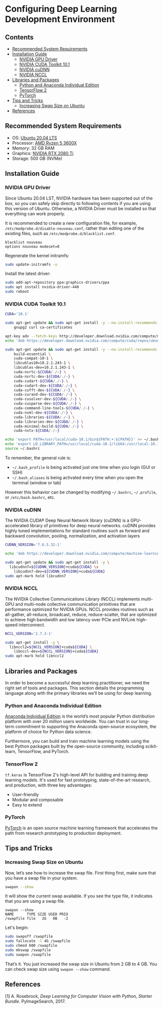# Configuring Deep Learning Development Environment <!-- omit in toc -->

## Contents <!-- omit in toc -->

- [Recommended System Requirements](#recommended-system-requirements)
- [Installation Guide](#installation-guide)
  - [NVIDIA GPU Driver](#nvidia-gpu-driver)
  - [NVIDIA CUDA Toolkit 10.1](#nvidia-cuda-toolkit-101)
  - [NVIDIA cuDNN](#nvidia-cudnn)
  - [NVIDIA NCCL](#nvidia-nccl)
- [Libraries and Packages](#libraries-and-packages)
  - [Python and Anaconda Individual Edition](#python-and-anaconda-individual-edition)
  - [TensorFlow 2](#tensorflow-2)
  - [PyTorch](#pytorch)
- [Tips and Tricks](#tips-and-tricks)
  - [Increasing Swap Size on Ubuntu](#increasing-swap-size-on-ubuntu)
- [References](#references)

## Recommended System Requirements

- OS: [Ubuntu 20.04 LTS](https://ubuntu.com/download/desktop)
- Processor: [AMD Ryzen 5 3600X](https://www.amd.com/en/products/cpu/amd-ryzen-5-3600x)
- Memory: 32 GB RAM
- Graphics: [NVIDIA RTX 2080 Ti](https://www.nvidia.com/en-us/geforce/graphics-cards/rtx-2080-ti/)
- Storage: 500 GB (NVMe)

## Installation Guide

### NVIDIA GPU Driver

Since Ubuntu 20.04 LST, NVIDIA hardware has been supported out of the box, so you can safely skip directly to following contents if you are using this version of Ubuntu. Otherwise, a NVIDIA Driver must be installed so that everything can work properly.

It is recommended to create a new configuration file, for example, `/etc/modprobe.d/disable-nouveau.conf`, rather than editing one of the existing files, such as `/etc/modprobe.d/blacklist.conf`.

```
blacklist nouveau
options nouveau modeset=0
```

Regenerate the kernel initramfs:

```bash
sudo update-initramfs -u
```

Install the latest driver:

```bash
sudo add-apt-repository ppa:graphics-drivers/ppa
sudo apt install nvidia-driver-440
sudo reboot
```

### NVIDIA CUDA Toolkit 10.1

```bash
CUDA='10.1'

sudo apt-get update && sudo apt-get install -y --no-install-recommends \
	gnupg2 curl ca-certificates

apt-key adv --fetch-keys http://developer.download.nvidia.com/compute/machine-learning/repos/ubuntu1804/x86_64/7fa2af80.pub
echo 'deb https://developer.download.nvidia.com/compute/cuda/repos/ubuntu1804/x86_64 /' > /etc/apt/sources.list.d/cuda.list

sudo apt-get update && sudo apt-get install -y --no-install-recommends \
	build-essential \
	cuda-compat-10-1 \
	libcublas10=10.2.1.243-1 \ 
	libcublas-dev=10.2.1.243-1 \
	cuda-nvrtc-${CUDA/./-} \
	cuda-nvrtc-dev-${CUDA/./-} \
	cuda-cudart-${CUDA/./-} \
	cuda-cudart-dev-${CUDA/./-} \
	cuda-cufft-dev-${CUDA/./-} \
	cuda-curand-dev-${CUDA/./-} \
	cuda-cusolver-dev-${CUDA/./-} \
	cuda-cusparse-dev-${CUDA/./-} \
	cuda-command-line-tools-${CUDA/./-} \
	cuda-nvml-dev-${CUDA/./-} \
	cuda-libraries-${CUDA/./-} \
	cuda-libraries-dev-${CUDA/./-} \
	cuda-minimal-build-${CUDA/./-} \
	cuda-nvtx-${CUDA/./-}

echo 'export PATH=/usr/local/cuda-10.1/bin${PATH:+:${PATH}}' >> ~/.bashrc
echo 'export LD_LIBRARY_PATH=/usr/local/cuda-10.1/lib64:/usr/local-10.1/cuda/extras/CUPTI/lib64${LD_LIBRARY_PATH:+:${LD_LIBRARY_PATH}}' >> ~/.bashrc
source ~/.bashrc
```

To remember, the general rule is:

- `~/.bash_profile` is being activated just one time when you login (GUI or SSH)
- `~/.bash_aliases` is being activated every time when you open the terminal (window or tab)

However this behavior can be changed by modifying `~/.bashrc`, `~/.profile`, or `/etc/bash.bashrc`, etc.

### NVIDIA cuDNN

The NVIDIA CUDA® Deep Neural Network library (cuDNN) is a GPU-accelerated library of primitives for deep neural networks. cuDNN provides highly tuned implementations for standard routines such as forward and backward convolution, pooling, normalization, and activation layers

```bash
CUDNN_VERSION='7.6.5.32-1'

echo 'deb https://developer.download.nvidia.com/compute/machine-learning/repos/ubuntu1804/x86_64 /' > /etc/apt/sources.list.d/nvidia-ml.list

sudo apt-get update && sudo apt-get install -y \
  libcudnn7=${CUDNN_VERSION}+cuda${CUDA} \s
	libcudnn7-dev=${CUDNN_VERSION}+cuda${CUDA}
sudo apt-mark hold libcudnn7
```

### NVIDIA NCCL

The NVIDIA Collective Communications Library (NCCL) implements multi-GPU and multi-node collective communication primitives that are performance optimized for NVIDIA GPUs. NCCL provides routines such as all-gather, all-reduce, broadcast, reduce, reduce-scatter, that are optimized to achieve high bandwidth and low latency over PCIe and NVLink high-speed interconnect.

```bash
NCCL_VERSION='2.7.3-1'

sudo apt-get install -y \
  libnccl2=${NCCL_VERSION}+cuda${CUDA} \
	libnccl-dev=${NCCL_VERSION}+cuda${CUDA}
sudo apt-mark hold libnccl2
```

## Libraries and Packages

In order to become a successful deep learning practitioner, we need the right set of tools and
packages. This section details the programming language along with the primary libraries we’ll be using for deep learning.

### Python and Anaconda Individual Edition

[Anaconda Individual Edition](https://www.anaconda.com/distribution/) is the world’s most popular Python distribution platform with over 20 million users worldwide. You can trust in our long-term commitment to supporting the Anaconda open-source ecosystem, the platform of choice for Python data science.

Furthermore, you can build and train machine learning models using the best Python packages built by the open-source community, including scikit-learn, TensorFlow, and PyTorch.

### TensorFlow 2

`tf.keras` is TensorFlow 2's high-level API for building and training deep learning models. It's used for fast prototyping, state-of-the-art research, and production, with three key advantages:

- User-friendly
- Modular and composable
- Easy to extend

### PyTorch

[PyTorch](https://pytorch.org/) is an open source machine learning framework that accelerates the path from research prototyping to production deployment.

## Tips and Tricks

### Increasing Swap Size on Ubuntu

Now, let’s see how to increase the swap file. First thing first, make sure that you have a swap file in your system.

```sh
swapon --show
```

It will show the current swap available. If you see the type file, it indicates that you are using a swap file.

```
swapon --show
NAME      TYPE SIZE USED PRIO
/swapfile file   2G   0B   -2
```

Let's begin:

```sh
sudo swapoff /swapfile
sudo fallocate -l 4G /swapfile
sudo chmod 600 /swapfile
sudo mkswap /swapfile
sudo swapon /swapfile
```

That’s it. You just increased the swap size in Ubuntu from 2 GB to 4 GB. You can check swap size using `swapon --show` command.

## References

[1] A. Rosebrock, _Deep Learning for Computer Vision with Python, Starter Bundle._ PyImageSearch, 2017.
